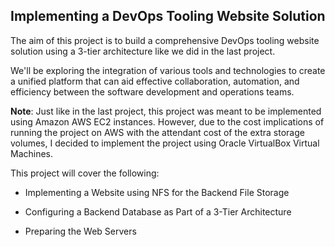 
## Implementing a DevOps Tooling Website Solution

The aim of this project is to build a comprehensive DevOps tooling website solution using a 3-tier architecture like we did in the last project. 

We'll be exploring the integration of various tools and technologies to create a unified platform that can aid effective collaboration, automation, and efficiency between the software development and operations teams.

**Note**: Just like in the last project, this project was meant to be implemented using Amazon AWS EC2 instances. However, due to the cost implications of running the project on AWS with the attendant cost of the extra storage volumes, I decided to implement the project using Oracle VirtualBox Virtual Machines. 

This project will cover the following:

- Implementing a Website using NFS for the Backend File Storage

- Configuring a Backend Database as Part of a 3-Tier Architecture

- Preparing the Web Servers
